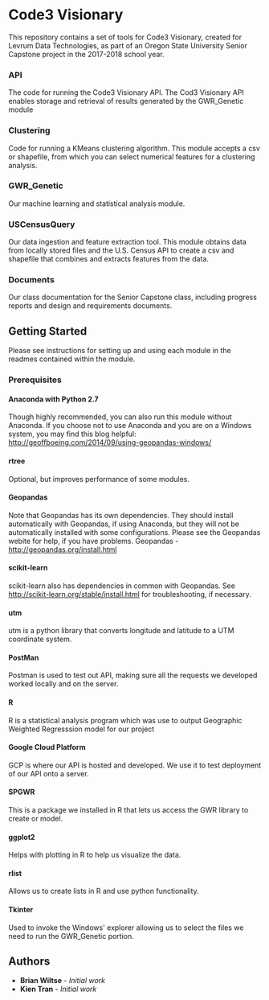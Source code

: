 # Code3 Visionary
This repository contains a set of tools for Code3 Visionary, created for Levrum Data Technologies, 
as part of an Oregon State University Senior Capstone project in the 2017-2018 school year.

### API
The code for running the Code3 Visionary API. The Cod3 Visionary API enables storage and 
retrieval of results generated by the GWR_Genetic module

### Clustering
Code for running a KMeans clustering algorithm. This module accepts a csv or shapefile, from which
you can select numerical features for a clustering analysis.

### GWR_Genetic
Our machine learning and statistical analysis module. 

### USCensusQuery
Our data ingestion and feature extraction tool. This module obtains data from locally stored files and
the U.S. Census API to create a csv and shapefile that combines and extracts features from the data.

### Documents
Our class documentation for the Senior Capstone class, including progress reports and design and requirements documents.

## Getting Started
Please see instructions for setting up and using each module in the readmes contained within the module.

### Prerequisites

#### Anaconda with Python 2.7
Though highly recommended, you can also run this module without Anaconda.
If you choose not to use Anaconda and you are on a Windows system, you may
find this blog helpful: http://geoffboeing.com/2014/09/using-geopandas-windows/
#### rtree
Optional, but improves performance of some modules.
#### Geopandas
Note that Geopandas has its own dependencies.
They should install automatically with Geopandas, if using Anaconda, but they will not be 
automatically installed with some configurations.
Please see the Geopandas webite for help, if you have problems.
Geopandas - http://geopandas.org/install.html 
#### scikit-learn
scikit-learn also has dependencies in common with Geopandas.
See http://scikit-learn.org/stable/install.html for troubleshooting, if necessary.
#### utm
utm is a python library that converts longitude and latitude to a UTM coordinate system.
#### PostMan
Postman is used to test out API, making sure all the requests we developed worked locally and on the server.
#### R
R is a statistical analysis program which was use to output Geographic Weighted Regresssion model for our project
#### Google Cloud Platform
GCP is where our API is hosted and developed. We use it to test deployment of our API onto a server.
#### SPGWR
This is a package we installed in R that lets us access the GWR library to create or model.
#### ggplot2
Helps with plotting in R to help us visualize the data.
#### rlist
Allows us to create lists in R and use python functionality.
#### Tkinter
Used to invoke the Windows' explorer allowing us to select the files we need to run the GWR_Genetic portion.


## Authors

* **Brian Wiltse** - *Initial work*
* **Kien Tran** - *Initial work*

